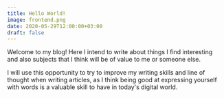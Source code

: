 ```yaml
---
title: Hello World!
image: frontend.png
date: 2020-05-29T12:00:00+03:00
draft: false
---
```


Welcome to my blog! Here I intend to write about things I find interesting and also subjects that I think will be of value to me or someone else.

I will use this opportunity to try to improve my writing skills and line of thought when writing articles, as I think being good at expressing yourself with words
is a valuable skill to have in today's digital world.